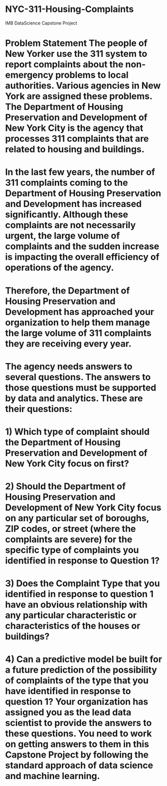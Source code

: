 # NYC-311-Housing-Complaints
IMB DataScience Capstone Project
# Problem Statement The people of New Yorker use the 311 system to report complaints about the non-emergency problems to local authorities. Various agencies in New York are assigned these problems. The Department of Housing Preservation and Development of New York City is the agency that processes 311 complaints that are related to housing and buildings.

# In the last few years, the number of 311 complaints coming to the Department of Housing Preservation and Development has increased significantly. Although these complaints are not necessarily urgent, the large volume of complaints and the sudden increase is impacting the overall efficiency of operations of the agency.

# Therefore, the Department of Housing Preservation and Development has approached your organization to help them manage the large volume of 311 complaints they are receiving every year.

# The agency needs answers to several questions. The answers to those questions must be supported by data and analytics. These are their questions:

# 1) Which type of complaint should the Department of Housing Preservation and Development of New York City focus on first?

# 2) Should the Department of Housing Preservation and Development of New York City focus on any particular set of boroughs, ZIP codes, or street (where the complaints are severe) for the specific type of complaints you identified in response to Question 1?

# 3) Does the Complaint Type that you identified in response to question 1 have an obvious relationship with any particular characteristic or characteristics of the houses or buildings?

# 4) Can a predictive model be built for a future prediction of the possibility of complaints of the type that you have identified in response to question 1? Your organization has assigned you as the lead data scientist to provide the answers to these questions. You need to work on getting answers to them in this Capstone Project by following the standard approach of data science and machine learning.
